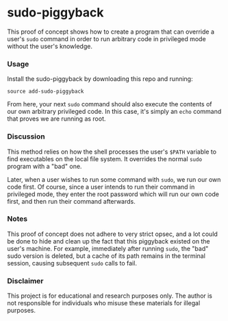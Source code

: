 # sudo-piggyback

This proof of concept shows how to create a program that can override a
user's `sudo` command in order to run arbitrary code in privileged mode
without the user's knowledge.

### Usage

Install the sudo-piggyback by downloading this repo and running:

```
source add-sudo-piggyback
```

From here, your next `sudo` command should also execute the contents of our
own arbitrary privileged code. In this case, it's simply an `echo` command
that proves we are running as root.

### Discussion

This method relies on how the shell processes the user's `$PATH` variable to
find executables on the local file system. It overrides the normal `sudo`
program with a "bad" one.

Later, when a user wishes to run some command with `sudo`, we run our own
code first. Of course, since a user intends to run their command in privileged
mode, they enter the root password which will run our own code first, and then
run their command afterwards.

### Notes

This proof of concept does not adhere to very strict opsec, and a lot could be
done to hide and clean up the fact that this piggyback existed on the user's
machine. For example, immediately after running `sudo`, the "bad" sudo version
is deleted, but a cache of its path remains in the terminal session, causing
subsequent `sudo` calls to fail.

### Disclaimer

This project is for educational and research purposes only. The author is not
responsible for individuals who misuse these materials for illegal purposes.
